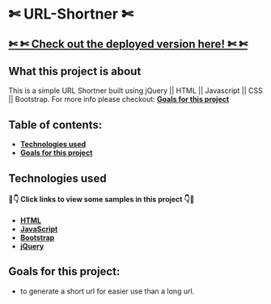 
#  ✄ URL-Shortner  ✄
## [ ✄ ✄ Check out the deployed version here!  ✄ ✄](https://blocklab.netlify.com)
## What this project is about

This is a simple URL Shortner built using jQuery || HTML || Javascript || CSS || Bootstrap. For more info please checkout: **[Goals for this project](#goals-for-this-project)**

## Table of contents:

- **[Technologies used](#technologies-used)**
- **[Goals for this project](#goals-for-this-project)**

## Technologies used

#### 👀👇 Click links to view some samples in this project 👇👀

- **[HTML]()**  
- **[JavaScript]()**  
- **[Bootstrap]()**  
- **[jQuery]()**  

## Goals for this project:

- to generate a short url for easier use than a long url.





